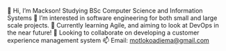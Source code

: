 👋 Hi, I’m Mackson! Studying BSc Computer Science and Information Systems 
👀 I’m interested in software engineering for both small and large scale projects.
🌱 Currently learning Agile, and aiming to look at DevOps in the near future!
💞️ Looking to collaborate on developing a customer experience management system
📫 Email: motlokoadiema@gmail.com

<!---
majamackson/majamackson is a ✨ special ✨ repository because its `README.md` (this file) appears on your GitHub profile.
You can click the Preview link to take a look at your changes.
--->
